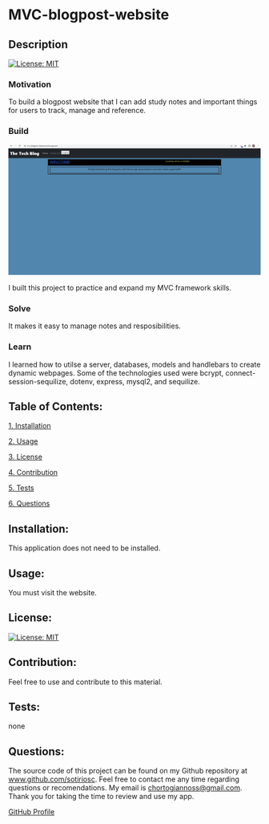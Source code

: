 # MVC-blogpost-website

## Description

[![License: MIT](https://img.shields.io/badge/License-MIT-yellow.svg)](https://opensource.org/licenses/MIT)

### Motivation

To build a blogpost website that I can add study notes and important things for users to track, manage and reference.

### Build

![An example blog:](assets/images/techblogphoto.png)

I built this project to practice and expand my MVC framework skills.

### Solve

It makes it easy to manage notes and resposibilities.

### Learn

I learned how to utilse a server, databases, models and handlebars to create dynamic webpages. Some of the technologies used were bcrypt, connect-session-sequilize, dotenv, express, mysql2, and sequilize. 

## Table of Contents:

[1. Installation](#Installation)

[2. Usage](#Usage)

[3. License](#License)

[4. Contribution](#Contribution)

[5. Tests](#Tests)

[6. Questions](#Questions)
        
## Installation:

This application does not need to be installed.

## Usage:

You must visit the website.

## License:


[![License: MIT](https://img.shields.io/badge/License-MIT-yellow.svg)](https://opensource.org/licenses/MIT)

## Contribution:

Feel free to use and contribute to this material.

## Tests:

none

## Questions:

The source code of this project can be found on my Github repository at www.github.com/sotiriosc. Feel free to contact 
me any time regarding questions or recomendations. My email is chortogiannoss@gmail.com. Thank you for taking the time to review and use my app. 

[GitHub Profile](https://github.com/sotiriosc/MVC-blogpost-website)